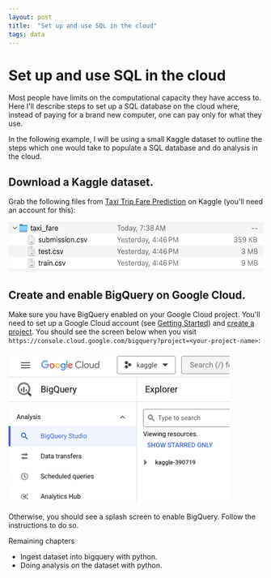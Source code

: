 ```yaml
---
layout: post
title:  "Set up and use SQL in the cloud"
tags: data
---
```


# Set up and use SQL in the cloud
Most people have limits on the computational capacity they have access to.
Here I'll describe steps to set up a SQL database on the cloud where, instead of paying for a brand new computer, one can pay only for what they use.

In the following example, I will be using a small Kaggle dataset to outline the steps which one would take to populate a SQL database and do analysis in the cloud.

## Download a Kaggle dataset.
Grab the following files from 
[Taxi Trip Fare Prediction](https://www.kaggle.com/datasets/nani123456789/taxi-trip-fare-prediction) on Kaggle (you'll need an account for this):

<img src="../assets/posts/2023-12-16/kaggle_files.png" alt="kaggle files" height="100"/>

## Create and enable BigQuery on Google Cloud.
Make sure you have BigQuery enabled on your Google Cloud project.
You'll need to set up a Google Cloud account (see [Getting Started](https://cloud.google.com/docs/get-started)) and [create a project](https://developers.google.com/workspace/guides/create-project).
You should see the screen below when you visit `https://console.cloud.google.com/bigquery?project=<your-project-name>`:

<img src="../assets/posts/2023-12-16/google_cloud_bq.png" alt="google cloud bigquery" height="300"/>

Otherwise, you should see a splash screen to enable BigQuery. Follow the instructions to do so.

Remaining chapters
* Ingest dataset into bigquery with python.
* Doing analysis on the dataset with python. 
